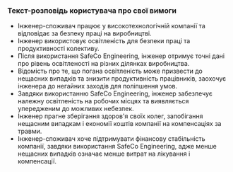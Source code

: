 ### Текст-розповідь користувача про свої вимоги
- Інженер-споживач працює у високотехнологічній компанії та відповідає за безпеку праці на виробництві.
- Інженер використовує освітленість для безпеки праці та продуктивності колективу.
- Після використання SafeCo Engineering, інженер отримує точні дані про рівень освітленості на різних ділянках виробництва.
- Відомість про те, що погана освітленість може призвести до нещасних випадків та знизити продуктивність працівників, заохочує інженера до негайних заходів для поліпшення умов.
- Завдяки використанню SafeCo Engineering, інженер забезпечує належну освітленість на робочих місцях та виявляється упередженим до можливих небезпек.
- Інженер прагне зберігання здоров'я своїх колег, запобігання нещасним випадкам і економії коштів компанії на компенсаціях за травми.
- Інженер-споживач хоче підтримувати фінансову стабільність компанії, завдяки використання SafeCo Engineering, адже менше нещасних випадків означає менше витрат на лікування і компенсації.
